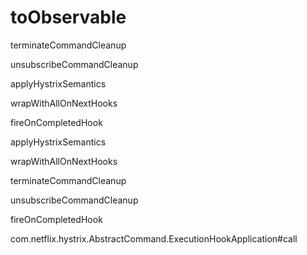 # toObservable

terminateCommandCleanup

unsubscribeCommandCleanup

applyHystrixSemantics

wrapWithAllOnNextHooks

fireOnCompletedHook



applyHystrixSemantics

wrapWithAllOnNextHooks

terminateCommandCleanup

unsubscribeCommandCleanup

fireOnCompletedHook



com.netflix.hystrix.AbstractCommand.ExecutionHookApplication#call